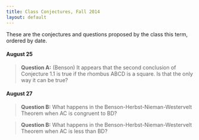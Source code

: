 ```yaml
---
title: Class Conjectures, Fall 2014
layout: default
---
```


These are the conjectures and questions proposed by the class this term,
ordered by date.

#### August 25

> **Question A:** (Benson) It appears that the second conclusion of Conjecture 1.1
> is true if the rhombus ABCD is a square. Is that the only way it can be true?

#### August 27

> **Question B:** What happens in the Benson-Herbst-Nieman-Westervelt Theorem
> when AC is congruent to BD?

> **Question B:** What happens in the Benson-Herbst-Nieman-Westervelt Theorem
> when AC is less than BD?
